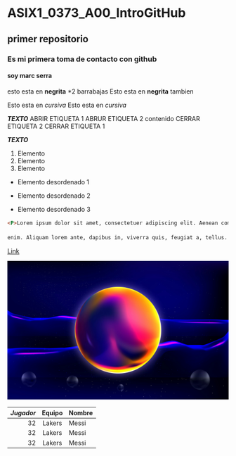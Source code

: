 # ASIX1_0373_A00_IntroGitHub
## primer repositorio
### Es mi primera toma de contacto con github
#### soy marc serra

esto esta en __negrita__ *2 barrabajas
Esto esta en **negrita** tambien

Esto esta en _cursiva_
Esto esta en *cursiva*

__*TEXTO*__
ABRIR ETIQUETA 1
    ABRUR ETIQUETA 2
        contenido
    CERRAR ETIQUETA 2
CERRAR ETIQUETA 1

**_TEXTO_**

1. Elemento
2. Elemento
3. Elemento

* Elemento desordenado 1
+ Elemento desordenado 2
- Elemento desordenado 3



```html
<P>Lorem ipsum dolor sit amet, consectetuer adipiscing elit. Aenean commodo ligula eget dolor. Aenean massa. Cum sociis natoque penatibus et magnis dis parturient montes, nascetur ridiculus mus. Donec quam felis, ultricies nec, pellentesque eu, pretium quis, sem. Nulla consequat massa quis enim. Donec pede justo, fringilla vel, aliquet nec, vulputate eget, arcu. In enim justo, rhoncus ut, imperdiet a, venenatis vitae, justo. Nullam dictum felis eu pede mollis pretium. Integer tincidunt. Cras dapibus. Vivamus elementum semper nisi. Aenean vulputate eleifend tellus. Aenean leo ligula, porttitor eu, consequat vitae, eleifend ac, 

enim. Aliquam lorem ante, dapibus in, viverra quis, feugiat a, tellus. Phasellus viverra nulla ut metus varius laoreet. Quisque rutrum. Aenean imperdiet. Etiam ultricies nisi vel augue. Curabitur ullamcorper ultricies nisi. Nam eget dui. Etiam rhoncus. Maecenas tempus, tellus eget condimentum rhoncus, sem quam semper libero, sit amet adipiscing sem neque sed ipsum. Nam quam nunc, blandit vel, luctus pulvinar, hendrerit id, lorem. Maecenas nec odio et ante tincidunt tempus. Donec vitae sapien ut libero venenatis faucibus. Nullam quis ante. Etiam sit amet orci eget eros faucibus tincidunt. Duis leo. Sed fringilla mauris sit amet nibh. Donec sodales sagittis magna. Sed consequat, leo eget bibendum sodales, augue velit cursus nunc,</p>  
``` 

[Link](https://www.fcbarcelona.es/es/ "web Barça" )

![alt text](./imagen%201.jpeg "imagen de prueba")


| *Jugador* | Equipo | Nombre |
|---------:|:-------:|:--------|
| 32| Lakers | Messi |
| 32| Lakers | Messi |
| 32| Lakers | Messi |


